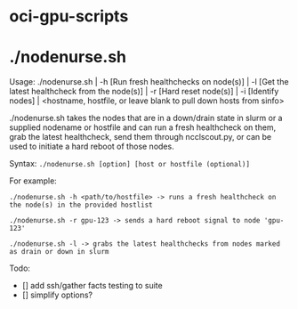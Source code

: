 # oci-gpu-scripts


# ./nodenurse.sh
Usage: ./nodenurse.sh | -h [Run fresh healthchecks on node(s)] | -l [Get the latest healthcheck from the node(s)] | -r [Hard reset node(s)] | -i [Identify nodes] | <hostname, hostfile, or leave blank to pull down hosts from sinfo>

./nodenurse.sh takes the nodes that are in a down/drain state in slurm or a supplied nodename or hostfile and can run a fresh healthcheck on them, grab the latest healthcheck, send them through ncclscout.py, or can be used to initiate a hard reboot of those nodes.

Syntax: `./nodenurse.sh [option] [host or hostfile (optional)]`

For example:
```
./nodenurse.sh -h <path/to/hostfile> -> runs a fresh healthcheck on the node(s) in the provided hostlist

./nodenurse.sh -r gpu-123 -> sends a hard reboot signal to node 'gpu-123'

./nodenurse.sh -l -> grabs the latest healthchecks from nodes marked as drain or down in slurm
```

Todo:
- [] add ssh/gather facts testing to suite
- [] simplify options? 

